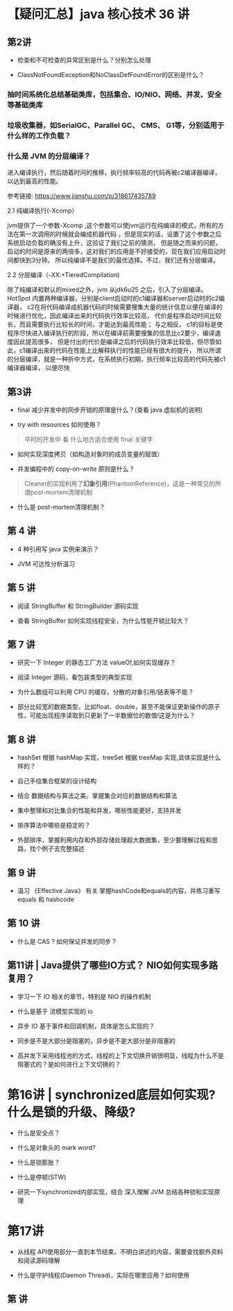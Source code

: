 【疑问汇总】java 核心技术 36 讲
=======

## 第2讲

- 检查和不可检查的异常区别是什么？分别怎么处理

- ClassNotFoundException和NoClassDefFoundError的区别是什么？

### 抽时间系统化总结基础类库，包括集合、IO/NIO、网络、并发、安全等基础类库

### 垃圾收集器，如SerialGC、Parallel GC、 CMS、 G1等，分别适用于什么样的工作负载？

### 什么是 JVM 的分层编译？

进入编译执行，然后随着时间的推移，执行频率较高的代码再被c2编译器编译，以达到最高的性能。

参考链接: https://www.jianshu.com/p/318617435789

2.1 纯编译执行(-Xcomp）

jvm提供了一个参数-Xcomp ,这个参数可以使jvm运行在纯编译的模式，所有的方法在第一次调用的时候就会编成机器代码
，但是现实的话，设置了这个参数之后系统启动负载的确没有上升，这验证了我们之前的猜测，
但是随之而来的问题，启动的时间是原来的两倍多，这对我们的应用是不好接受的，现在我们应用启动时间都快到3分钟。
所以纯编译不是我们的最优选择。不过，我们还有分层编译。

2.2 分层编译（-XX:+TieredCompilation)

除了纯编译和默认的mixed之外，jvm 从jdk6u25 之后，引入了分层编译。
HotSpot 内置两种编译器，分别是client启动时的c1编译器和server启动时的c2编译器，
c2在将代码编译成机器代码的时候需要搜集大量的统计信息以便在编译的时候进行优化，因此编译出来的代码执行效率比较高，
代价是程序启动时间比较长，而且需要执行比较长的时间，才能达到最高性能；
与之相反， c1的目标是使程序尽快进入编译执行的阶段，所以在编译前需要搜集的信息比c2要少，编译速度因此提高很多，
但是付出的代价是编译之后的代码执行效率比较低，但尽管如此，c1编译出来的代码在性能上比解释执行的性能已经有很大的提升，
所以所谓的分层编译，就是一种折中方式，在系统执行初期，执行频率比较高的代码先被c1编译器编译，
以便尽快

## 第3讲

- final 减少并发中的同步开销的原理是什么？(查看 java 虚拟机的说明)

- try with resources 如何使用？

> 平时的开发中 看 什么地方适合使用 final 关键字

- 如何实现深度拷贝（如构造对象时的成员变量的赋值）

- 并发编程中的 copy-on-write 原则是什么？

> Cleaner的实现利用了**幻象引用**(PhantomReference)，这是一种常见的所谓post-mortem清理机制

- 什么是 post-mortem清理机制？

## 第 4 讲

- 4 种引用写 java 实例来演示？

- JVM 可达性分析温习

## 第 5 讲

- 阅读 StringBuffer 和 StringBuilder 源码实现

- 查看 StringBuffer 如何实现线程安全，为什么性能开销比较大？


## 第 7 讲

- 研究一下 Integer 的静态工厂方法 valueOf,如何实现缓存？

- 阅读  Integer 源码，看包装类型的典型实现

- 为什么数组可以利用 CPU 的缓存，分散的对象引用/链表等不能？

- 部分比较宽的数据类型，比如float、double，甚至不能保证更新操作的原子性，可能出现程序读取到只更新了一半数据位的数值!这是为什么？


## 第 8 讲

- hashSet 根据 hashMap 实现，treeSet 根据 treeMap 实现,具体实现是什么样的？

- 自己手绘集合框架的设计结构

- 结合 数据结构与算法之美，掌握集合对应的数据结构和算法

- 集中整理和对比集合的性能和并发，哪些性能更好，支持并发

- 排序算法中哪些是稳定的？

- 外部排序，掌握利用内存和外部存储处理超大数据集，至少要理解过程和思路，找个例子去完整描述

## 第 9 讲

- 温习 《Effective Java》 有关 掌握hashCode和equals的内容，并练习重写 equals 和 hashcode

## 第 10 讲

- 什么是 CAS ? 如何保证并发的同步？

## 第11讲 | Java提供了哪些IO方式？ NIO如何实现多路复用？

- 学习一下 IO 相关的章节，特别是 NIO 的操作机制

- 什么是基于 流模型实现的 io

- 异步 IO 基于事件和回调机制，具体是怎么实现的？

- 同步是不是大部分是阻塞的，异步是不是大部分是非阻塞的

- 高并发下采用线程池的方式，线程的上下文切换开销很明显，线程为什么不是阻塞式的？是如何进行上下文切换的？

##

# 第16讲 | synchronized底层如何实现?什么是锁的升级、降级?

- 什么是安全点？

- 什么是对象头的 mark word? 

- 什么是锁膨胀？

- 什么是停顿(STW)

- 研究一下synchronized内部实现，结合 深入理解 JVM 总结各种锁和实现原理


# 第17讲

- 从线程 API使用部分一直到本节结束，不明白讲述的内容，需要查找额外资料和阅读源码理解

- 什么是守护线程(Daemon Thread)，实际在哪里应用？如何使用



## 第 讲

